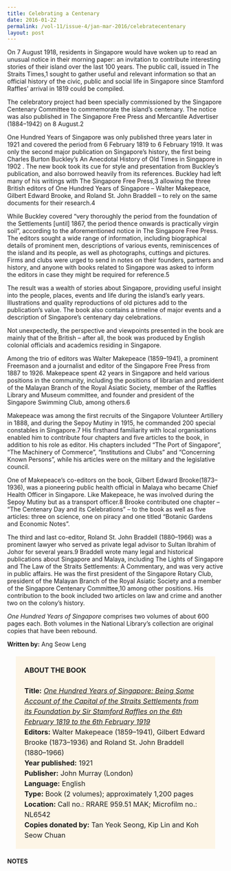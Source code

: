 ```yaml
---
title: Celebrating a Centenary
date: 2016-01-22
permalink: /vol-11/issue-4/jan-mar-2016/celebratecentenary
layout: post
---
```

On 7 August 1918, residents in Singapore would have woken up to read an unusual notice in their morning paper: an invitation to contribute interesting stories of their island over the last 100 years. The public call, issued in The Straits Times,1 sought to gather useful and relevant information so that an official history of the civic, public and social life in Singapore since Stamford Raffles’ arrival in 1819 could be compiled.

The celebratory project had been specially commissioned by the Singapore Centenary Committee to commemorate the island’s centenary. The notice was also published in The Singapore Free Press and Mercantile Advertiser (1884–1942) on 8 August.2

One Hundred Years of Singapore was only published three years later in 1921 and covered the period from 6 February 1819 to 6 February 1919. It was only the second major publication on Singapore’s history, the first being Charles Burton Buckley’s An Anecdotal History of Old Times in Singapore in 1902 . The new book took its cue for style and presentation from Buckley’s publication, and also borrowed  heavily from its references. Buckley had left many of his writings with The Singapore Free Press,3 allowing the three British editors of One Hundred Years of Singapore – Walter Makepeace, Gilbert Edward Brooke, and Roland St. John Braddell – to rely on the same documents for their research.4

While Buckley covered “very thoroughly the period from the foundation of the Settlements [until] 1867, the period thence onwards is practically virgin soil”, according to the aforementioned notice in The Singapore Free Press. The editors sought a wide range of information, including biographical details of prominent men, descriptions of various events, reminiscences of the island and its people, as well as photographs, cuttings and pictures. Firms and clubs were urged to send in notes on their founders, partners and history, and anyone with books related to Singapore was asked to inform the editors in case they might be required for reference.5

The result was a wealth of stories about Singapore, providing useful insight into the people, places, events and life during the island’s early years. Illustrations and quality reproductions of old pictures add to the publication’s value. The book also contains a timeline of major events and a description of Singapore’s centenary day celebrations.

Not unexpectedly, the perspective and viewpoints presented in the book are mainly that of the British – after all, the book was produced by English colonial officials and academics residing in Singapore.

Among the trio of editors was Walter Makepeace (1859–1941), a prominent Freemason and a journalist and editor of the Singapore Free Press from 1887 to 1926. Makepeace spent 42 years in Singapore and held various positions in the community, including the positions of librarian and president of the Malayan Branch of the Royal Asiatic Society, member of the Raffles Library and Museum committee, and founder and president of the Singapore Swimming Club, among others.6

Makepeace was among the first recruits of the Singapore Volunteer Artillery in 1888, and during the Sepoy Mutiny in 1915, he commanded 200 special constables in Singapore.7 His firsthand familiarity with local organisations enabled him to contribute four chapters and five articles to the book, in addition to his role as editor. His chapters included “The Port of Singapore”, “The Machinery of Commerce”, “Institutions and Clubs” and “Concerning Known Persons”, while his articles were on the military and the legislative council.

One of Makepeace’s co-editors on the book, Gilbert Edward Brooke(1873–1936), was a pioneering public health official in Malaya who became Chief Health Officer in Singapore. Like Makepeace, he was involved during the Sepoy Mutiny but as a transport officer.8 Brooke contributed one chapter – “The Centenary Day and its Celebrations” – to the book as well as five articles: three on science, one on piracy and one titled “Botanic Gardens and Economic Notes”.

The third and last co-editor, Roland St. John Braddell (1880–1966) was a prominent lawyer who served as private legal advisor to Sultan Ibrahim of Johor for several years.9 Braddell wrote many legal and historical publications about Singapore and Malaya, including The Lights of Singapore and The Law of the Straits Settlements: A Commentary, and was very active in public affairs. He was the first president of the Singapore Rotary Club, president of the Malayan Branch of the Royal Asiatic Society and a member of the Singapore Centenary Committee,10 among other positions. His contribution to the book included two articles on law and crime and another two on the colony’s history.

*One Hundred Years of Singapore* comprises two volumes of about 600 pages each. Both volumes in the National Library’s collection are original copies that have been rebound.

**Written by:** Ang Seow Leng

<span style="background-colour: #fdf5e6; padding: 20px; margin: 20px; background:#fdf5e6; display:block; font-size:1rem; line-height:1.5rem;"><b>ABOUT THE BOOK</b>
<br><br>
<b>Title:</b> <i><a href="https://eservice.nlb.gov.sg/item_holding.aspx?bid=4183132">One Hundred Years of Singapore: Being Some Account of the Capital of the Straits Settlements from its Foundation by Sir Stamford Raffles on the 6th February 1819 to the 6th February 1919</a></i>
<br>
	<b>Editors:</b> Walter Makepeace (1859–1941), Gilbert Edward Brooke (1873–1936) and Roland St. John Braddell (1880–1966)
<br>
<b>Year published:</b> 1921
<br>
<b>Publisher:</b> John Murray (London)
<br>
<b>Language:</b> English
<br>
<b>Type:</b> Book (2 volumes); approximately 1,200 pages
<br>
<b>Location:</b> Call no.: RRARE 959.51 MAK; Microfilm no.: NL6542
<br>
<b>Copies donated by:</b> Tan Yeok Seong, Kip Lin and Koh Seow Chuan</span>

#### **NOTES**

[^1]:One hundred years of Singapore. (1918, August 7). The Straits Times, p. 8. Retrieved from NewspaperSG.

[^2]:One hundred years of Singapore. (1918, August 8). The Singapore Free Press, p. 83. Retrieved from NewspaperSG.

[^3]:National Library Board. (2016). Charles Burton Buckley written by Chia, Yeong Jia Joshua. Retrieved from Singapore Infopedia website.

[^4]:The Singapore Free Press and the men who have made it. (1935, October 8). The Singapore Free Press, p. 1. Retrieved from NewspaperSG.

[^5]:The Straits Times, 7 Aug 1918, p. 8; The Singapore Free Press, 8 Aug 1918, p. 83.

[^6]:The Singapore Free Press, 8 Oct 1935, p. 1.

[^7]:The Singapore Free Press, 8 Oct 1935, p. 1.

[^8]:Chief Health Officer for 26 years. (1936, January 16). *The Straits Times*, p. 13. Retrieved from NewspaperSG.

[^9]:National Library Board. (2019, May). Roland St. John Braddell written by Chia, Yeong Jia Joshua & Ong, Alex. Retrieved from Singapore Infopedia website.

[^10]:Singapore citizen. (1951, July 21). *The Straits Times*, p. 6. Retrieved from NewspaperSG.